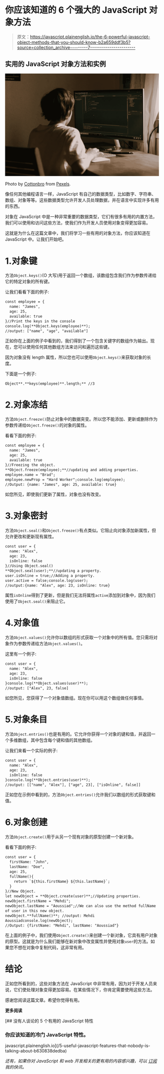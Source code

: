 # 你应该知道的 6 个强大的 JavaScript 对象方法

> 原文：<https://javascript.plainenglish.io/the-6-powerful-javascript-object-methods-that-you-should-know-b2a659ddf3b5?source=collection_archive---------7----------------------->

## 实用的 JavaScript 对象方法和实例

![](img/890a8fa759f329f1916c0e6f3cb5c226.png)

Photo by [Cottonbro](https://www.pexels.com/fr-fr/@cottonbro) from [Pexels](https://www.pexels.com/).

像任何其他编程语言一样，JavaScript 有自己的数据类型，比如数字、字符串、数组、对象等等。这些数据类型允许开发人员处理数据，并在语言中实现许多有用的东西。

对象在 JavaScript 中是一种非常重要的数据类型，它们有很多有用的内置方法，我们可以使用和访问这些方法，使我们作为开发人员使用对象变得更加容易。

这就是为什么在这篇文章中，我们将学习一些有用的对象方法，你应该知道在 JavaScript 中。让我们开始吧。

# 1.对象键

方法`Object.keys()`(O 大写)用于返回一个数组，该数组包含我们作为参数传递给它的特定对象的所有键。

让我们看看下面的例子:

```
const employee = {
  name: "James",
  age: 25,
  available: true
}//Print the keys in the console
console.log(**Object.keys(employee)**);
//output: ["name", "age", "available"]
```

正如你在上面的例子中看到的，我们得到了一个包含关键字的数组作为输出。现在，您可以使用任何其他数组方法来访问和遍历这些键。

因为对象没有 length 属性，所以您也可以使用`Object.keys()`来获取对象的长度。

下面是一个例子:

```
Object**.**keys(employee)**.length;** //3
```

# 2.对象冻结

方法`Object.freeze()`防止对象中的数据突变。所以您不能添加、更新或删除作为参数传递给`Object.freeze()`的对象的属性。

看看下面的例子:

```
const employee = {
  name: "James",
  age: 25,
  available: true
}//Freezing the object.
**Object.freeze(employee);**//updating and adding properties.
employee.name = "Brad";
employee.newProp = "Hard Worker";console.log(employee);
//Output: {name: "James", age: 25, available: true}
```

如您所见，即使我们更新了属性，对象也没有改变。

# 3.对象密封

方法`Object.seal()`和`Object.freeze()`有点类似。它阻止向对象添加新属性，但允许更改和更新现有属性。

```
const user = {
  name: "Alex",
  age: 23,
  isOnline: false
}//Using Object.seal()
**Object.seal(user);**//updating a property.
user.isOnline = true;//Adding a property.
user.active = false;console.log(user);
//output:{name: "Alex", age: 23, isOnline: true}
```

属性`isOnline`得到了更新，但是我们无法将属性`active`添加到对象中，因为我们使用了`Object.seal()`来阻止它。

# 4.对象值

方法`Object.values()`允许你以数组的形式获取一个对象中的所有值。您只需将对象作为参数传递给方法`Object.values()`。

这里有一个例子:

```
const user = {
  name: "Alex",
  age: 23,
  isOnline: false
}console.log(**Object.values(user)**);
//output: ["Alex", 23, false]
```

如您所见，您获得了一个对象值数组。现在你可以用这个数组做任何事情。

# 5.对象条目

方法`Object.entries()`也是有用的。它允许你获得一个对象的键和值，并返回一个多维数组，其中包含每个键和值的其他数组。

让我们来看一个实际的例子:

```
const user = {
  name: "Alex",
  age: 23,
  isOnline: false
}console.log(**Object.entries(user)**);
//output: [["name", "Alex"], ["age", 23], ["isOnline", false]]
```

正如您在示例中看到的，方法`Object.entries()`允许我们以数组的形式获取键和值。

# 6.对象创建

方法`Object.create()`用于从另一个现有对象的原型创建一个新对象。

看看下面的例子:

```
const user = {
  firstName: "John",
  lastName: "Doe",
  age: 25,
  fullName(){
    return `${this.firstName} ${this.lastName}`;
  }
}//New Object.
let newObject = **Object.create(user)**;//Updating properties.
newObject.firstName = "Mehdi";
newObject.lastName = "Aoussiad";//We can also use the method fullName of user in this new object.
newObject.**fullName()**; //output: Mehdi Aoussiadconsole.log(newObject);
//Output: {firstName: "Mehdi", lastName: "Aoussiad"}
```

在上面的例子中，我们使用`Object.create()`来创建一个新对象，它具有用户对象的原型。这就是为什么我们能够在新对象中改变属性并使用对象`user`的方法。如果您不想在对象中复制代码，这非常有用。

# 结论

正如您所看到的，这些对象方法在 JavaScript 中非常有用，因为对于开发人员来说，它们使处理对象变得更加容易。在某些情况下，你肯定需要使用这些方法。

感谢您阅读这篇文章。希望你觉得有用。

**更多阅读**

[](/5-useful-javascript-features-that-nobody-is-talking-about-b630838dedba) [## 没有人谈论的 5 个有用的 JavaScript 特性

### 你应该知道的冷门 JavaScript 特性。

javascript.plainenglish.io](/5-useful-javascript-features-that-nobody-is-talking-about-b630838dedba) 

*还有，如果你对 JavaScript 和 web 开发相关的更有用的内容感兴趣，可以* [*订阅*](https://mehdiouss.ck.page/) *我的快讯。*